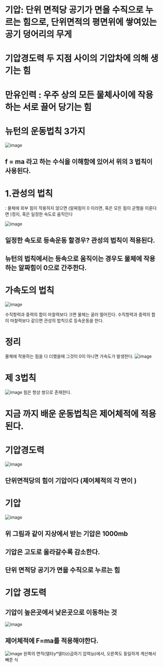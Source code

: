 # 기압: 단위 면적당 공기가 면을 수직으로 누르는 힘으로, 단위면적의 평면위에 쌓여있는 공기 덩어리의 무게

# 기압경도력 두 지점 사이의 기압차에 의해 생기는 힘

# 만유인력 :  우주 상의 모든 물체사이에 작용하는 서로 끌어 당기는 힘

 # 뉴턴의 운동법칙 3가지
 ![image](https://user-images.githubusercontent.com/73323188/126995613-e6932a90-a62b-4f03-aaf4-7baa11278fb4.png)

## f = ma 라고 하는 수식을 이해함에 있어서 위의 3 법칙이 사용된다.


# 1.관성의 법칙 
: 물체에 외부 힘이 작용하지 않으면 (알짜힘이 0 이라면, 혹은 모든 힘이 균형을 이룬다면 )정지, 혹은 일정한 속도로 움직인다

![image](https://user-images.githubusercontent.com/73323188/126996161-77a54b0a-039b-4734-a865-661b2bdff45c.png)

## 일정한 속도로 등속운동 할경우? 관성의 법칙이 적용된다.
## 뉴턴의 법칙에서는 등속으로 움직이는 경우도 물체에 작용하는 알짜힘이 0으로 간주한다.

# 가속도의 법칙 
![image](https://user-images.githubusercontent.com/73323188/126998683-f3b74af8-554a-41ff-b22d-f4bddf9dc4b1.png)

수직항력과 중력의 합이 마찰력보다 크면 물체는 굴러 떨어진다.
수직항력과 중력의 합이 마찰력보다 같으면 관성의 법칙으로 등속운동을 한다.


# 정리

물체에 작용하는 힘을 다 더했을때 그것이 0이 아니면 가속도가 발생한다.
![image](https://user-images.githubusercontent.com/73323188/126999132-6555102b-4722-4949-817b-f88d5a388ed2.png)

# 제 3법칙 
![image](https://user-images.githubusercontent.com/73323188/126999399-4dea9eb4-b923-4b95-9bcd-4e0c8d073123.png)
힘은 항상 쌍으로 존재한다.

 # 지금 까지 배운 운동법칙은 제어체적에 적용된다.
 
 # 기압경도력
 ![image](https://user-images.githubusercontent.com/73323188/127000139-f7b0f007-d978-4701-bdc1-5ebd29d3638e.png)

 ## 단위면적당의 힘이 기압이다  (제어체적의 각 면이 )
 
 # 기압
![image](https://user-images.githubusercontent.com/73323188/128864690-cb19ac63-710e-4670-8899-0a1dc6d51739.png)
## 위 그림과 같이 지상에서 받는 기압은 1000mb
## 기압은 고도로 올라갈수록 감소한다.

## 단위 면적당 공기가 면을 수직으로 누르는 힘

# 기압 경도력
## 기압이 높은곳에서 낮은곳으로 이동하는 것

![image](https://user-images.githubusercontent.com/73323188/128865093-f8ee96f3-3006-49bf-899e-2f6bcdc1771d.png) 

## 제어체적에 F=ma를 적용해야한다.
![image](https://user-images.githubusercontent.com/73323188/128865438-4566c4fa-e619-4335-83a7-87f6e13b9f27.png)
왼쪽의 면적(델타y*델타z)곱하기 압력(p)에서, 오른쪽도 동일하게 계산해서 빼준 식



